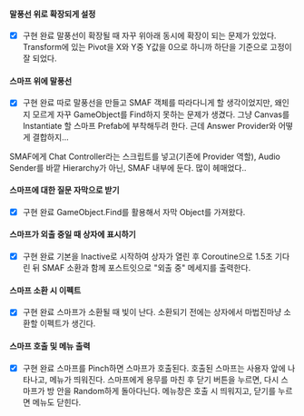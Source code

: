 #### 말풍선 위로 확장되게 설정
- [x] 구현 완료
말풍선이 확장될 때 자꾸 위아래 동시에 확장이 되는 문제가 있었다.
Transform에 있는 Pivot을 X와 Y중 Y값을 0으로 하니까 하단을 기준으로 고정이 잘 되었다.
#### 스마프 위에 말풍선
- [x] 구현 완료
따로 말풍선을 만들고 SMAF 객체를 따라다니게 할 생각이었지만, 왜인지 모르게 자꾸 GameObject를 Find하지 못하는 문제가 생겼다. 그냥 Canvas를 Instantiate 할 스마프 Prefab에 부착해두려 한다. 근데 Answer Provider와 어떻게 결합하지...

SMAF에게 Chat Controller라는 스크립트를 넣고(기존에 Provider 역할), Audio Sender를 바깥 Hierarchy가 아닌, SMAF 내부에 둔다. 많이 헤매었다..
#### 스마프에 대한 질문 자막으로 받기
- [x] 구현 완료
GameObject.Find를 활용해서 자막 Object를 가져왔다.
#### 스마프가 외출 중일 때 상자에 표시하기
- [x] 구현 완료
기본을 Inactive로 시작하여 상자가 열린 후 Coroutine으로 1.5초 기다린 뒤 SMAF 소환과 함께 포스트잇으로 "외출 중" 메세지를 출력한다.
#### 스마프 소환 시 이펙트
- [x] 구현 완료
스마프가 소환될 때 빛이 난다. 소환되기 전에는 상자에서 마법진마냥 소환할 이펙트가 생긴다.
#### 스마프 호출 및 메뉴 출력
- [x] 구현 완료
스마프를 Pinch하면 스마프가 호출된다. 호출된 스마프는 사용자 앞에 나타나고, 메뉴가 띄워진다. 스마프에게 용무를 마친 후 닫기 버튼을 누르면, 다시 스마프가 방 안을 Random하게 돌아다닌다. 메뉴창은 호출 시 띄워지고, 닫기를 누르면 메뉴도 닫힌다.